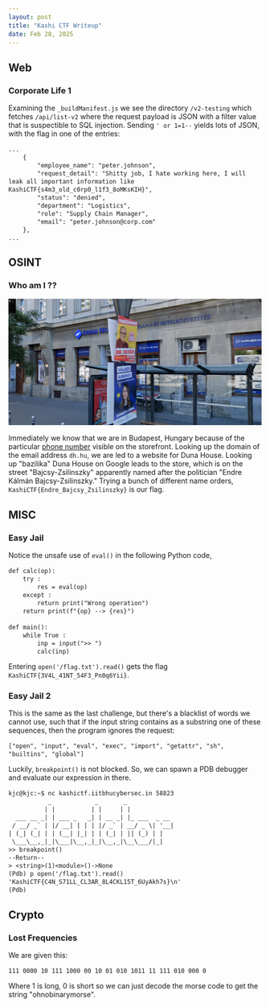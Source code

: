 ```yaml
---
layout: post
title: "Kashi CTF Writeup"
date: Feb 28, 2025
---
```


## Web

### Corporate Life 1

Examining the `_buildManifest.js` we see the directory `/v2-testing` which fetches `/api/list-v2` where the request payload is JSON with a filter value that is suspectible to SQL injection. Sending `' or 1=1--` yields lots of JSON, with the flag in one of the entries:

```
...
	{
		"employee_name": "peter.johnson",
		"request_detail": "Shitty job, I hate working here, I will leak all important information like KashiCTF{s4m3_old_c0rp0_l1f3_8oMKsKIH}",
		"status": "denied",
		"department": "Logistics",
		"role": "Supply Chain Manager",
		"email": "peter.johnson@corp.com"
	},
...
```

## OSINT

### Who am I ??

![picture](/assets/Road_Not_Taken.jpg)

Immediately we know that we are in Budapest, Hungary because of the particular [phone number](https://en.wikipedia.org/wiki/Telephone_numbers_in_Hungary) visible on the storefront. Looking up the domain of the email address `dh.hu`, we are led to a website for Duna House. Looking up "bazilika" Duna House on Google leads to the store, which is on the street "Bajcsy-Zsilinszky" apparently named after the politician "Endre Kálmán Bajcsy-Zsilinszky." Trying a bunch of different name orders, `KashiCTF{Endre_Bajcsy_Zsilinszky}` is our flag.

## MISC

### Easy Jail

Notice the unsafe use of `eval()` in the following Python code,

```
def calc(op):
	try : 	
		res = eval(op)
	except :
		return print("Wrong operation")
	return print(f"{op} --> {res}")

def main():
	while True :
		inp = input(">> ")
		calc(inp)
```

Entering `open('/flag.txt').read()` gets the flag `KashiCTF{3V4L_41NT_54F3_Pn0q6Yii}`.

### Easy Jail 2

This is the same as the last challenge, but there's a blacklist of words we cannot use, such that if the input string contains as a substring one of these sequences, then the program ignores the request:

```
["open", "input", "eval", "exec", "import", "getattr", "sh", "builtins", "global"]
```

Luckily, `breakpoint()` is not blocked. So, we can spawn a PDB debugger and evaluate our expression in there.

```
kjc@kjc:~$ nc kashictf.iitbhucybersec.in 58823
           _            _       _
          | |          | |     | |
  ___ __ _| | ___ _   _| | __ _| |_ ___  _ __
 / __/ _` | |/ __| | | | |/ _` | __/ _ \| '__|
| (_| (_| | | (__| |_| | | (_| | || (_) | |
 \___\__,_|_|\___|\__,_|_|\__,_|\__\___/|_|
>> breakpoint()
--Return--
> <string>(1)<module>()->None
(Pdb) p open('/flag.txt').read()
'KashiCTF{C4N_S71LL_CL3AR_8L4CKL15T_6UyAkh7s}\n'
(Pdb)
```

## Crypto

### Lost Frequencies

We are given this:

```
111 0000 10 111 1000 00 10 01 010 1011 11 111 010 000 0
```

Where 1 is long, 0 is short so we can just decode the morse code to get the string "ohnobinarymorse".
